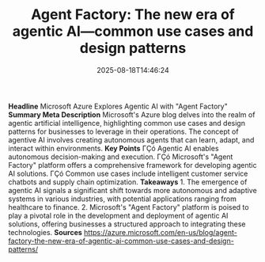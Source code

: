 ﻿---
title: "Agent Factory: The new era of agentic AI—common use cases and design patterns"
date: "2025-08-18T14:46:24"
category: "Markets"
summary: ""
slug: "agent factory the new era of agentic aicommon use cases and "
source_urls:
  - "https://azure.microsoft.com/en-us/blog/agent-factory-the-new-era-of-agentic-ai-common-use-cases-and-design-patterns/"
seo:
  title: "Agent Factory: The new era of agentic AI—common use cases and design patterns | Hash n Hedge"
  description: ""
  keywords: ["news", "markets", "brief"]
---
**Headline** Microsoft Azure Explores Agentic AI with "Agent Factory"  **Summary Meta Description** Microsoft's Azure blog delves into the realm of agentic artificial intelligence, highlighting common use cases and design patterns for businesses to leverage in their operations. The concept of agentive AI involves creating autonomous agents that can learn, adapt, and interact within environments.  **Key Points**  ΓÇó Agentic AI enables autonomous decision-making and execution. ΓÇó Microsoft's "Agent Factory" platform offers a comprehensive framework for developing agentic AI solutions. ΓÇó Common use cases include intelligent customer service chatbots and supply chain optimization.  **Takeaways**  1. The emergence of agentic AI signals a significant shift towards more autonomous and adaptive systems in various industries, with potential applications ranging from healthcare to finance. 2. Microsoft's "Agent Factory" platform is poised to play a pivotal role in the development and deployment of agentic AI solutions, offering businesses a structured approach to integrating these technologies.  **Sources** https://azure.microsoft.com/en-us/blog/agent-factory-the-new-era-of-agentic-ai-common-use-cases-and-design-patterns/ 
